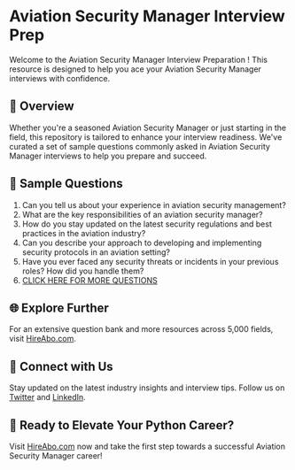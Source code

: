# Aviation Security Manager Interview Prep

Welcome to the Aviation Security Manager Interview Preparation ! This resource is designed to help you ace your Aviation Security Manager interviews with confidence.

## 🚀 Overview

Whether you're a seasoned Aviation Security Manager or just starting in the field, this repository is tailored to enhance your interview readiness. We've curated a set of sample questions commonly asked in Aviation Security Manager interviews to help you prepare and succeed.

## 📝 Sample Questions

1. Can you tell us about your experience in aviation security management?
2. What are the key responsibilities of an aviation security manager?
3. How do you stay updated on the latest security regulations and best practices in the aviation industry?
4. Can you describe your approach to developing and implementing security protocols in an aviation setting?
5. Have you ever faced any security threats or incidents in your previous roles? How did you handle them?
6. [CLICK HERE FOR MORE QUESTIONS](https://hireabo.com/job/23_3_10/Aviation%20Security%20Manager)

## 🌐 Explore Further

For an extensive question bank and more resources across 5,000 fields, visit [HireAbo.com](https://www.hireabo.com).

## 📱 Connect with Us

Stay updated on the latest industry insights and interview tips. Follow us on [Twitter](https://twitter.com/hireabo) and [LinkedIn](https://www.linkedin.com/in/hire-abo-3609972a8/).

## 🚀 Ready to Elevate Your Python Career?

Visit [HireAbo.com](https://www.hireabo.com) now and take the first step towards a successful Aviation Security Manager career!